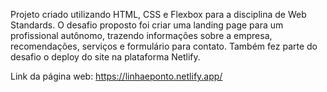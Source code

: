 Projeto criado utilizando HTML, CSS e Flexbox para a disciplina de Web Standards. O desafio proposto foi criar uma landing page para um profissional autônomo, trazendo informações sobre a empresa, recomendações, serviços e formulário para contato. Também fez parte do desafio o deploy do site na plataforma Netlify. 

Link da página web: https://linhaeponto.netlify.app/
